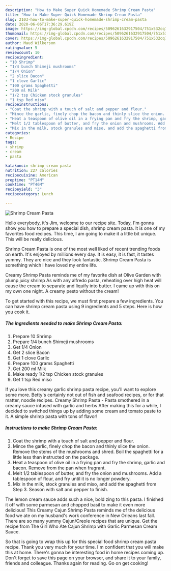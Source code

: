 ```yaml
---
description: "How to Make Super Quick Homemade Shrimp Cream Pasta"
title: "How to Make Super Quick Homemade Shrimp Cream Pasta"
slug: 2103-how-to-make-super-quick-homemade-shrimp-cream-pasta
date: 2020-06-06T17:36:29.619Z
image: https://img-global.cpcdn.com/recipes/5096261632917504/751x532cq70/shrimp-cream-pasta-recipe-main-photo.jpg
thumbnail: https://img-global.cpcdn.com/recipes/5096261632917504/751x532cq70/shrimp-cream-pasta-recipe-main-photo.jpg
cover: https://img-global.cpcdn.com/recipes/5096261632917504/751x532cq70/shrimp-cream-pasta-recipe-main-photo.jpg
author: Maud Wilkerson
ratingvalue: 5
reviewcount: 10
recipeingredient:
- "10 Shrimp"
- "1/4 bunch Shimeji mushrooms"
- "1/4 Onion"
- "2 slice Bacon"
- "1 clove Garlic"
- "100 grams Spaghetti"
- "200 ml Milk"
- "1/2 tsp Chicken stock granules"
- "1 tsp Red miso"
recipeinstructions:
- "Coat the shrimp with a touch of salt and pepper and flour."
- "Mince the garlic, finely chop the bacon and thinly slice the onion. Remove the stems of the mushrooms and shred. Boil the spaghetti for a little less than instructed on the package."
- "Heat a teaspoon of olive oil in a frying pan and fry the shrimp, garlic and bacon. Remove from the pan when fragrant."
- "Melt 1/2 tablespoon of butter, and fry the onion and mushrooms. Add a tablespoon of flour, and fry until it is no longer powdery."
- "Mix in the milk, stock granules and miso, and add the spaghetti from Step 3. Season with salt and pepper to finish."
categories:
- Recipe
tags:
- shrimp
- cream
- pasta

katakunci: shrimp cream pasta 
nutrition: 227 calories
recipecuisine: American
preptime: "PT14M"
cooktime: "PT46M"
recipeyield: "3"
recipecategory: Lunch

---
```



![Shrimp Cream Pasta](https://img-global.cpcdn.com/recipes/5096261632917504/751x532cq70/shrimp-cream-pasta-recipe-main-photo.jpg)

Hello everybody, it's Jim, welcome to our recipe site. Today, I'm gonna show you how to prepare a special dish, shrimp cream pasta. It is one of my favorites food recipes. This time, I am going to make it a little bit unique. This will be really delicious.

Shrimp Cream Pasta is one of the most well liked of recent trending foods on earth. It's enjoyed by millions every day. It is easy, it is fast, it tastes yummy. They are nice and they look fantastic. Shrimp Cream Pasta is something which I have loved my entire life.

Creamy Shrimp Pasta reminds me of my favorite dish at Olive Garden with plump juicy shrimp As with any alfredo pasta, reheating over high heat will cause the cream to separate and liquify into butter. I came up with this on my own one night. A creamy pesto without the cream!


To get started with this recipe, we must first prepare a few ingredients. You can have shrimp cream pasta using 9 ingredients and 5 steps. Here is how you cook it.

<!--inarticleads1-->

##### The ingredients needed to make Shrimp Cream Pasta:

1. Prepare 10 Shrimp
1. Prepare 1/4 bunch Shimeji mushrooms
1. Get 1/4 Onion
1. Get 2 slice Bacon
1. Get 1 clove Garlic
1. Prepare 100 grams Spaghetti
1. Get 200 ml Milk
1. Make ready 1/2 tsp Chicken stock granules
1. Get 1 tsp Red miso


If you love this creamy garlic shrimp pasta recipe, you&#39;ll want to explore some more. Betty&#39;s certainly not out of fish and seafood recipes, or for that matter, noodle recipes. Creamy Shrimp Pasta - Pasta smothered in a creamy sauce infused with garlic and herbs After making this for a while, I decided to switched things up by adding some cream and tomato paste to it. A simple shrimp pasta with tons of flavor! 

<!--inarticleads2-->

##### Instructions to make Shrimp Cream Pasta:

1. Coat the shrimp with a touch of salt and pepper and flour.
1. Mince the garlic, finely chop the bacon and thinly slice the onion. Remove the stems of the mushrooms and shred. Boil the spaghetti for a little less than instructed on the package.
1. Heat a teaspoon of olive oil in a frying pan and fry the shrimp, garlic and bacon. Remove from the pan when fragrant.
1. Melt 1/2 tablespoon of butter, and fry the onion and mushrooms. Add a tablespoon of flour, and fry until it is no longer powdery.
1. Mix in the milk, stock granules and miso, and add the spaghetti from Step 3. Season with salt and pepper to finish.


The lemon cream sauce adds such a nice, bold zing to this pasta. I finished it off with some parmesan and chopped basil to make it even more delicious! This Creamy Cajun Shrimp Pasta reminds me of the delicious food we ate on my husband&#39;s work conference in New Orleans last fall. There are so many yummy Cajun/Creole recipes that are unique. Get the recipe from The Girl Who Ate Cajun Shrimp with Garlic Parmesan Cream Sauce. 

So that is going to wrap this up for this special food shrimp cream pasta recipe. Thank you very much for your time. I'm confident that you will make this at home. There's gonna be interesting food in home recipes coming up. Don't forget to save this page on your browser, and share it to your family, friends and colleague. Thanks again for reading. Go on get cooking!
